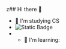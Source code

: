 z## Hi there 👋

<!--
**fralnz/fralnz** is a ✨ _special_ ✨ repository because its `README.md` (this file) appears on your GitHub profile.

Here are some ideas to get you started:

- 🔭 I’m currently working on ...
- 🌱 I’m currently learning ...
- 👯 I’m looking to collaborate on ...
- 🤔 I’m looking for help with ...
- 💬 Ask me about ...
- 📫 How to reach me: ...
- 😄 Pronouns: ...
- ⚡ Fun fact: ...
-->
 - 🔭 I'm studying CS
 - ![Static Badge](https://img.shields.io/badge/Rust%2C%20Rust%2C%20orange)
 -  - 🌱 I'm learning: 
